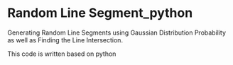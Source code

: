 # Random Line Segment_python
Generating Random Line Segments using Gaussian Distribution Probability as well as Finding the Line Intersection.

This code is written based on python
